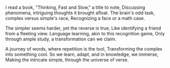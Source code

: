 I read a book, "Thinking, Fast and Slow," a title to note,
Discussing phenomena, intriguing thoughts it brought afloat.
The brain's odd task, complex versus simple's race,
Recognizing a face or a math case.

The simpler seems harder, yet the reverse is true,
Like identifying a friend from a fleeting view.
Language learning, akin to this recognition game,
Only through ample study, a transformation can we claim.

A journey of words, where repetition is the tool,
Transforming the complex into something cool.
So we learn, adapt, and in knowledge, we immerse,
Making the intricate simple, through the universe of verse.